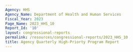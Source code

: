 ```yaml
---
Agency: HHS
Agency_Name: Department of Health and Human Services
Fiscal_Year: 2023
Page_Name: 2023_HHS_10
Report_Id: '10'
layout: congressional-reports
permalink: /resources/congressional-reports/2023_HHS_10
title: Agency Quarterly High-Priorty Program Report
---
```

